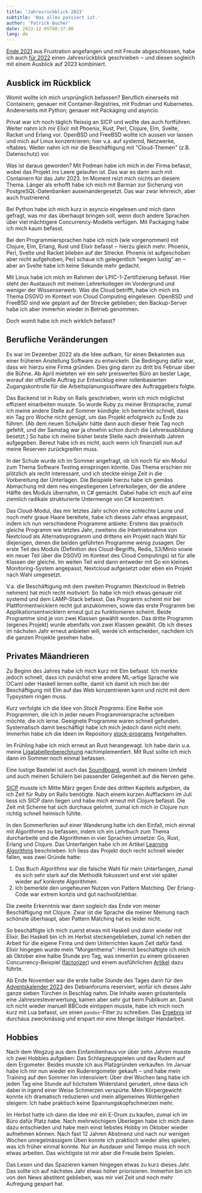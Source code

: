 ```yaml
---
title: 'Jahresrückblick 2023'
subtitle: 'Was alles passiert ist.'
author: 'Patrick Bucher'
date: 2022-12-05T08:37:00
lang: de
---
```


[Ende 2021](./2021-12-17-jahresrueckblick-2021.html) aus Frustration angefangen
und mit Freude abgeschlossen, habe ich auch [für
2022](./2022-12-22-jahresrueckblick-2022-und-ideen-fuer-2023.html) einen
Jahresrückblick geschrieben ‒ und diesen sogleich mit einem Ausblick auf 2023
kombiniert.

## Ausblick im Rückblick

Womit wollte ich mich ursprünglich befassen? Beruflich einerseits mit
Containern; genauer mit Container-Registries, mit Podman und Kubernetes.
Andererseits mit Python; genauer mit Packaging und asyncio.

Privat war ich noch täglich fleissig an SICP und wollte das auch fortführen.
Weiter nahm ich mir Elixir mit Phoenix, Rust, Perl, Clojure, Elm, Svelte, Racket
und Erlang vor. OpenBSD und FreeBSD wollte ich aussen vor lassen und mich auf
Linux konzentrieren; hier v.a. auf systemd, Netzwerke, nftables. Weiter nahm ich
mir die Beschäftigung mit "Cloud-Themen" (z.B. Datenschutz) vor.

Was ist daraus geworden? Mit Podman habe ich mich in der Firma befasst, wobei
das Projekt ins Leere gelaufen ist. Das war es dann auch mit Containern für
das Jahr 2023. Im Moment reizt mich nichts an diesem Thema. Länger als erhofft
habe ich mich mit Barman zur Sicherung von PostgreSQL-Datenbanken
auseinandergesetzt. Das war zwar lehrreich, aber auch frustrierend.

Bei Python habe ich mich kurz in asyncio eingelesen und mich dann gefragt, was
mir das überhaupt bringen soll, wenn doch andere Sprachen über viel mächtigere
Concurrency-Modelle verfügen. Mit Packaging habe ich mich kaum befasst.

Bei den Programmiersprachen habe ich mich (wie vorgenommen) mit Clojure, Elm,
Erlang, Rust und Elixir befasst ‒ hierzu gleich mehr. Phoenix, Perl, Svelte und
Racket blieben auf der Strecke. Phoenix ist aufgeschoben aber nicht aufgehoben,
Perl schaue ich gelegentlich "wegen lustig" an ‒ aber an Svelte habe ich keine
Sekunde mehr gedacht.

Mit Linux habe ich mich im Rahmen der LPIC-1-Zertifizierung befasst. Hier steht
der Austausch mit meinen Lehrerkollegen im Vordergrund und weniger der
Wissenserwerb. Was die Cloud betrifft, habe ich mich ins Thema DSGVO im Kontext
von Cloud Computing eingelesen. OpenBSD und FreeBSD sind wie geplant auf der
Strecke geblieben; den Backup-Server habe ich aber immerhin wieder in Betrieb
genommen.

Doch womit habe ich mich wirklich befasst?

## Berufliche Veränderungen

Es war im Dezember 2022 als die Idee aufkam, für einen Bekannten aus einer
früheren Anstellung Software zu entwickeln. Die Bedingung dafür war, dass wir
hierzu eine Firma gründen. Dies ging dann zu dritt bis Februar über die Bühne.
Ab April mieteten wir ein sehr preiswertes Büro an bester Lage, worauf der
offizielle Auftrag zur Entwicklug einer rollenbasierten Zugangskontrolle für die
Arbeitsplanungssoftware des Auftraggebers folgte.

Das Backend ist in Ruby on Rails geschrieben, worin ich mich möglichst effizient
einarbeiten musste. So wurde Ruby zu meiner Brotsprache, zumal ich meine andere
Stelle auf Sommer kündigte: Ich bemerkte schnell, dass ein Tag pro Woche nicht
genügt, um das Projekt erfolgreich zu Ende zu führen. (Ab dem neuen Schuljahr
hätte dann auch dieser freie Tag noch gefehlt, und der Samstag war ja ohnehin
schon durch die Lehrerausbildung besetzt.) So habe ich meine bisher beste Stelle
nach dreieinhalb Jahren aufgegeben. Bereut habe ich es nicht, auch wenn ich
finanziell nun auf meine Reserven zurückgreifen muss.

In der Schule wurde ich im Sommer angefragt, ob ich noch für ein Modul zum Thema
Software Testing einspringen könnte. Das Thema erschien mir plötzlich als recht
interessant, und ich steckte einige Zeit in die Vorbereitung der Unterlagen. Die
Beispiele hierzu habe ich gemäss Abmachung mit dem neu eingestiegenen
Lehrerkollegen, der die andere Hälfte des Moduls übernahm, in C# gemacht. Dabei
habe ich mich auf eine ziemlich radikale strukturierte Untermenge von C#
konzentriert.

Das Cloud-Modul, das mir letztes Jahr schon eine schlechte Laune und noch mehr
graue Haare bereitete, habe ich dieses Jahr etwas angepasst, indem ich nun
verschiedene Programme anbiete: Erstens das praktisch gleiche Programm wie
letztes Jahr, zweitens die Inbetriebnahme von Nextcloud als Alternativprogramm
und drittens ein Projekt nach Wahl für diejenigen, denen die beiden geführten
Programme wenig zusagen. Der erste Teil des Moduls (Definition des
Cloud-Begriffs, Redis, S3/Minio sowie ein neuer Teil über die DSGVO im Kontext
des Cloud Computings) ist für alle Klassen der gleiche. Im weiten Teil wird dann
entweder mit Go ein kleines Monitoring-System angepasst, Nextcloud aufgesetzt
oder eben ein Projekt nach Wahl umgesetzt.

V.a. die Beschäftigung mit dem zweiten Programm (Nextcloud in Betrieb nehmen)
hat mich recht motiviert: So habe ich mich etwas genauer mit systemd und dem
LAMP-Stack befasst. Das Programm scheint mir bei Plattformentwicklern recht gut
anzukommen, sowie das erste Programm bei Applikationsentwicklern erneut gut zu
funktionieren scheint. Beide Programme sind je von zwei Klassen gewählt worden.
Das dritte Programm (eigenes Projekt) wurde ebenfalls von zwei Klassen gewählt.
Ob ich dieses im nächsten Jahr erneut anbieten will, werde ich entscheiden,
nachdem ich die ganzen Projekte gesehen habe.

## Privates Mäandrieren

Zu Beginn des Jahres habe ich mich kurz mit Elm befasst. Ich merkte jedoch
schnell, dass ich zunächst eine andere ML-artige Sprache wie OCaml oder Haskell
lernen sollte, damit ich damit ich mich bei der Beschäftigung mit Elm auf das
Web konzentrieren kann und nicht mit dem Typsystem ringen muss.

Kurz verfolgte ich die Idee von _Stock Programs_: Eine Reihe von Programmen, die
ich in jeder neuen Programmiersprache schreiben möchte, die ich lerne. Geeignete
Programme waren schnell gefunden. Systematisch damit beschäftigt habe ich mich
jedoch dann nicht mehr. Immerhin habe ich die Ideen im Repository
[stock-programs](https://github.com/patrickbucher/stock-programs) festgehalten.

Im Frühling habe ich mich erneut an Rust herangewagt. Ich habe darin u.a. meine
[Ligatabellenberechnung](https://github.com/patrickbucher/superleague-polyglot/tree/master/superleague-rust)
nachimplementiert. Mit Rust sollte ich mich dann im Sommer noch einmal befassen.

Eine lustige Bastelei ist auch das
[Soundboard](https://paedubucher.ch/soundboard/), womit ich meinem Umfeld und
auch meinen Schülern bei passender Gelegenheit auf die Nerven gehe.

[SICP](https://github.com/patrickbucher/sicp/) musste ich Mitte März gegen Ende
des dritten Kapitels aufgeben, da ich Zeit für Ruby on Rails benötigte. Nach
einem kurzen Aufflackern im Juli liess ich SICP dann liegen und habe mich erneut
mit Clojure befasst. Die Zeit mit Scheme hat sich durchaus gelohnt, zumal ich
mich in Clojure nun richtig schnell heimisch fühlte.

In den Sommerferien auf einer Wanderung hatte ich den Einfall, mich einmal mit
Algorithmen zu befassen, indem ich ein Lehrbuch zum Thema durcharbeite und die
Algorithmen in vier Sprachen umsetze: Go, Rust, Erlang und Clojure. Das
Unterfangen habe ich im Artikel [Learning
Algorithms](./2023-07-29-learning-algorithms.html) beschrieben. Ich liess das
Projekt doch recht schnell wieder fallen, was zwei Gründe hatte:

1. Das Buch _Algorithms_ war die falsche Wahl für mein Unterfangen, zumal es
   sich sehr stark auf die Methodik fokussiert und erst viel später wieder auf
   konkrete Algorithmen.
2. Ich bemerkte den ungeheuren Nutzen von Pattern Matching. Der Erlang-Code war
   extrem konzis und gut nachvollziehbar.

Die zweite Erkenntnis war dann sogleich das Ende von meiner Beschäftigung mit
Clojure. Zwar ist die Sprache die meiner Meinung nach schönste überhaupt, aber
Pattern Matching hat es leider nicht.

So beschäftigte ich mich zuerst etwas mit Haskell und dann wieder mit Elixir.
Bei Haskell bin ich im Herbst steckengeblieben, zumal ich neben der Arbeit für
die eigene Firma und dem Unterrichten kaum Zeit dafür fand. Elixir hingegen
wurde mein "Morgenthema": Hiermit beschäftigte ich mich ab Oktober eine halbe
Stunde pro Tag, was immerhin zu einem grösseren Concurrency-Beispiel
([factorizer](https://github.com/patrickbucher/factorizer)) und einem
ausführlichen [Artikel](https://github.com/patrickbucher/factorizer/releases/download/v0.0.2/Concurrent-Prime-Factorization-in-Elixir.pdf) dazu führte.

Ab Ende November war die erste halbe Stunde des Tages dann für den
[Adventskalender 2023](https://wiki.debianforum.de/Adventskalender_2023) des
Debianforums reserviert, wofür ich dieses Jahr ganze sieben Türchen in Beschlag
nahm. Die Inhalte waren grösstenteils eine Jahresresteverwertung, kamen aber
sehr gut beim Publikum an. Damit ich nicht wieder manuell BBCode eintippen
musste, habe ich mich noch kurz mit Lua befasst, um einen `pandoc`-Filter zu
schreiben. Das
[Ergebnis](https://debianforum.de/forum/pastebin/?mode=view&s=42018) ist
durchaus zweckmässig und erspart mir eine Menge lästiger Handarbeit.

## Hobbies

Nach dem Wegzug aus dem Einfamilienhaus vor über zehn Jahren musste ich zwei
Hobbies aufgeben: Das Schlagzeugspielen und das Rudern auf dem Ergometer. Beides
musste ich aus Platzgründen verkaufen. Im Januar habe ich mir nun wieder ein
Ruderergometer gekauft ‒ und habe mein Training auf den Sommer hin intensiviert:
Über drei Wochen lang habe ich jeden Tag eine Stunde auf höchstem Widerstand
gerudert, ohne dass ich dabei in irgend einer Weise Schmerzen verspürte. Mein
Körpergewicht konnte ich dramatisch reduzieren und mein allgemeines Wohlergehen
steigern: Ich habe praktisch keine Spannungskopfschmerzen mehr.

Im Herbst hatte ich dann die Idee mir ein E-Drum zu kaufen, zumal ich im Büro
dafür Platz habe. Nach mehrwöchigem Überlegen habe ich mich dann dazu
entschieden und habe mein einst liebstes Hobby im Oktober wieder aufnehmen
können. Nach fast 12 Jahren Abstinenz und nach nur wenigen Wochen
unregelmässigem Üben konnte ich praktisch wieder alles spielen, was ich früher
einmal konnte. Nur an Ausdauer und Tempo muss ich noch etwas arbeiten. Das
wichtigste ist mir aber die Freude beim Spielen.

Das Lesen und das Spazieren kamen hingegen etwas zu kurz dieses Jahr. Das sollte
ich auf nächstes Jahr etwas höher priorisieren. Immerhin bin ich von den News
abstitent geblieben, was mir viel Zeit und noch mehr Aufregung gespart hat.
